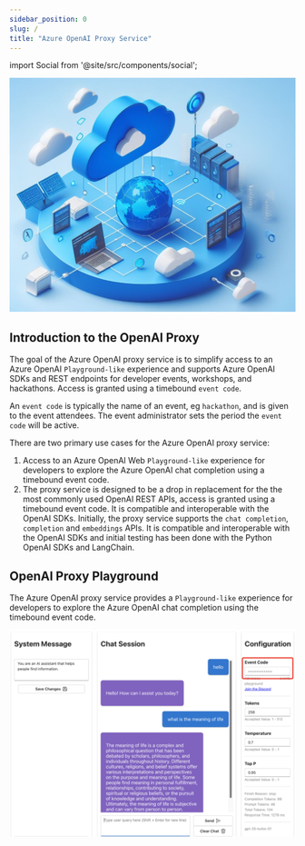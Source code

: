 ```yaml
---
sidebar_position: 0
slug: /
title: "Azure OpenAI Proxy Service"
---
```


import Social from '@site/src/components/social';

<Social
    page_url="https://github.com/gloveboxes/azure-openai-service-proxy"
    image_url="https://github.com/gloveboxes/azure-openai-service-proxy/raw/main/docs/static/img/openai_proxy_banner.jpeg"
    title="Azure OpenAI Proxy Service"
    description= "🏭 Get started with Azure OpenAI Proxy Service - Azure OpenAI Hacks Made Easy"
    hashtags="OpenAI"
    hashtag=""
/>

![](../static/img/openai_proxy_banner.jpeg)

## Introduction to the OpenAI Proxy

The goal of the Azure OpenAI proxy service is to simplify access to an Azure OpenAI `Playground-like` experience and supports Azure OpenAI SDKs and REST endpoints for developer events, workshops, and hackathons. Access is granted using a timebound `event code`.

An `event code` is typically the name of an event, eg `hackathon`, and is given to the event attendees. The event administrator sets the period the `event code` will be active.

There are two primary use cases for the Azure OpenAI proxy service:

1. Access to an Azure OpenAI Web `Playground-like` experience for developers to explore the Azure OpenAI chat completion using a timebound event code.
2. The proxy service is designed to be a drop in replacement for the the most commonly used OpenAI REST APIs, access is granted using a timebound event code. It is compatible and interoperable with the OpenAI SDKs. Initially, the proxy service supports the `chat completion`, `completion` and `embeddings` APIs. It is compatible and interoperable with the OpenAI SDKs and initial testing has been done with the Python OpenAI SDKs and LangChain.

## OpenAI Proxy Playground

The Azure OpenAI proxy service provides a `Playground-like` experience for developers to explore the Azure OpenAI chat completion using the timebound event code.

![OpenAI Proxy Playground](media/openai_proxy_playground.png)
